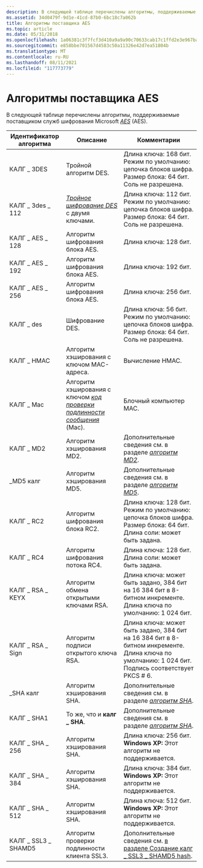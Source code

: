 ```yaml
---
description: В следующей таблице перечислены алгоритмы, поддерживаемые поставщиком служб шифрования Microsoft AES (AES).
ms.assetid: 34d0479f-9d1e-41cd-87b0-6bc18c7a062b
title: Алгоритмы поставщика AES
ms.topic: article
ms.date: 05/31/2018
ms.openlocfilehash: 1a06381c3f7fcf3d410a9a9a90c70633cab17c1ffd2e3e967ba6f3e7c3787fbb
ms.sourcegitcommit: e858bbe701567d4583c50a11326e42d7ea51804b
ms.translationtype: MT
ms.contentlocale: ru-RU
ms.lasthandoff: 08/11/2021
ms.locfileid: "117773779"
---
```

# <a name="aes-provider-algorithms"></a>Алгоритмы поставщика AES

В следующей таблице перечислены алгоритмы, поддерживаемые поставщиком служб шифрования Microsoft [*AES*](../secgloss/a-gly.md) (AES).



| Идентификатор алгоритма       | Описание                                                                                                                                                     | Комментарии                                                                                                                                                   |
|--------------------|-----------------------------------------------------------------------------------------------------------------------------------------------------------------|------------------------------------------------------------------------------------------------------------------------------------------------------------|
| КАЛГ \_ 3DES         | Тройной алгоритм DES.                                                                                                                                                     | Длина ключа: 168 бит. Режим по умолчанию: цепочка блоков шифра.<br/> Размер блока: 64 бит.<br/> Соль не разрешена.<br/>                          |
| КАЛГ \_ 3des \_ 112    | [*Тройное шифрование DES*](../secgloss/t-gly.md) с двумя ключами.                                                            | Длина ключа: 112 бит. Режим по умолчанию: цепочка блоков шифра.<br/> Размер блока: 64 бит.<br/> Соль не разрешена.<br/>                          |
| КАЛГ \_ AES \_ 128     | Алгоритм шифрования блока AES.                                                                                                                                 | Длина ключа: 128 бит.                                                                                                                                      |
| КАЛГ \_ AES \_ 192     | Алгоритм шифрования блока AES.                                                                                                                                 | Длина ключа: 192 бит.                                                                                                                                      |
| КАЛГ \_ AES \_ 256     | Алгоритм шифрования блока AES.                                                                                                                                 | Длина ключа: 256 бит.                                                                                                                                      |
| КАЛГ \_ des          | Шифрование DES.                                                                                                                                                 | Длина ключа: 56 бит. Режим по умолчанию: цепочка блоков шифра.<br/> Размер блока: 64 бит.<br/> Соль не разрешена.<br/>                           |
| КАЛГ \_ HMAC         | Алгоритм хэширования с ключом MAC-адреса.                                                                                                                                       | Вычисление HMAC.                                                                                                                                          |
| КАЛГ \_ Mac          | Алгоритм хэширования с ключом [*код проверки подлинности сообщения*](../secgloss/m-gly.md) (Mac). | Блочный компьютер MAC.                                                                                                                                          |
| КАЛГ \_ MD2          | Алгоритм хэширования MD2.                                                                                                                                          | Дополнительные сведения см. в разделе [*алгоритм MD2*](../secgloss/m-gly.md).                                       |
| \_MD5 калг          | Алгоритм хэширования MD5.                                                                                                                                          | Дополнительные сведения см. в разделе [*алгоритм MD5*](../secgloss/m-gly.md).                                       |
| КАЛГ \_ RC2          | Алгоритм шифрования блока RC2.                                                                                                                                 | Длина ключа: 128 бит. Режим по умолчанию: цепочка блоков шифра.<br/> Размер блока: 64 бит.<br/> Длина соли: может быть задана.<br/>                  |
| КАЛГ \_ RC4          | Алгоритм шифрования потока RC4.                                                                                                                                | Длина ключа: 128 бит. Длина соли: может быть задана.<br/>                                                                                                  |
| КАЛГ \_ RSA \_ KEYX    | Алгоритм обмена открытыми ключами RSA.                                                                                                                              | Длина ключа: может быть задано, 384 бит на 16 384 бит в 8-битном инкременте. Длина ключа по умолчанию: 1 024 бит.<br/>                                            |
| КАЛГ \_ RSA \_ Sign    | Алгоритм подписи открытого ключа RSA.                                                                                                                             | Длина ключа: может быть задано, 384 бит на 16 384 бит в 8-битном инкременте. Длина ключа по умолчанию: 1 024 бит.<br/> Подпись соответствует PKCS \# 6.<br/> |
| \_SHA калг          | Алгоритм хэширования SHA.                                                                                                                                          | Дополнительные сведения см. в разделе [*алгоритм SHA*](../secgloss/s-gly.md).               |
| КАЛГ \_ SHA1         | То же, что и **калг \_ SHA**.                                                                                                                                          | Дополнительные сведения см. в разделе [*алгоритм SHA*](../secgloss/s-gly.md).               |
| КАЛГ \_ SHA \_ 256     | Алгоритм хэширования SHA.                                                                                                                                          | Длина ключа: 256 бит. **Windows XP:** Этот алгоритм не поддерживается.<br/>                                                                           |
| КАЛГ \_ SHA \_ 384     | Алгоритм хэширования SHA.                                                                                                                                          | Длина ключа: 384 бит. **Windows XP:** Этот алгоритм не поддерживается.<br/>                                                                           |
| КАЛГ \_ SHA \_ 512     | Алгоритм хэширования SHA.                                                                                                                                          | Длина ключа: 512 бит. **Windows XP:** Этот алгоритм не поддерживается.<br/>                                                                           |
| КАЛГ \_ SSL3 \_ SHAMD5 | Алгоритм проверки подлинности клиента SSL3.                                                                                                                           | Дополнительные сведения см. [в разделе Создание калг \_ SSL3 \_ SHAMD5 hash](creating-a-calg-ssl3-shamd5-hash.md).                                                      |



 

 

 
